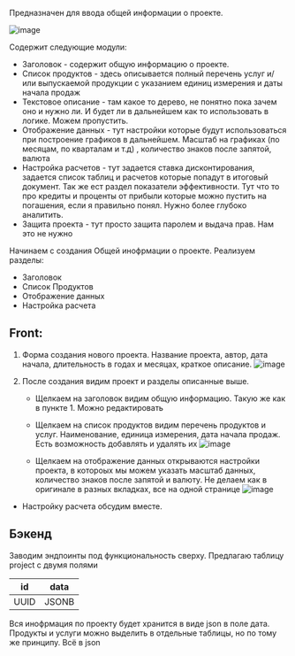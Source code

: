 Предназначен для ввода общей информации о проекте. 

![image](https://github.com/klebedev07/doc/assets/88347147/e265dd26-69c1-47b9-99d0-b247384ee3e9)

Содержит следующие модули:
- Заголовок - содержит общую информацию о проекте. 
- Список продуктов - здесь описывается полный перечень услуг и/или выпускаемой продукции с указанием единиц измерения и даты начала продаж
- Текстовое описание - там какое то дерево, не понятно пока зачем оно и нужно ли. И будет ли в дальнейшем как то использовать в логике. Можем пропустить.
- Отображение данных - тут настройки которые будут использоваться при построение графиков в дальнейшем. Масштаб на графиках (по месяцам, по кварталам и т.д) , количество знаков после запятой, валюта
- Настройка расчетов - тут задается ставка дисконтирования, задается список таблиц  и расчетов которые попадут в итоговый документ. Так же ест раздел показатели эффективности. Тут что то про кредиты и проценты от прибыли которые можно пустить на погашения, если я правильно понял. Нужно более глубоко аналитить.
- Защита проекта - тут просто защита паролем и выдача прав. Нам это не нужно

Начинаем с создания Общей инофрмации о проекте. Реализуем разделы:
- Заголовок
- Список Продуктов
- Отображение данных
- Настройка расчета

## Front: 
1. Форма создания  нового проекта. Название проекта, автор, дата начала, длительность в годах и месяцах, краткое описание. ![image](https://github.com/klebedev07/doc/assets/88347147/2532e82b-88ae-43e0-b32b-9f67040d4180)

2. После создания видим проект и разделы описанные выше.
    - Щелкаем на заголовок видим общую информацию. Такую же как в пункте 1. Можно редактировать
    - Щелкаем на список продуктов видим перечень продуктов и услуг. Наименование, единица измерения, дата начала продаж. Есть возможность добавлять и удалять их
      ![image](https://github.com/klebedev07/doc/assets/88347147/6685de7e-8acd-4c57-afc6-c740d95f7cc5)

    - Щелкаем на отображение данных открываются настройки проекта, в котороых мы можем указать масштаб данных, количество знаков после запятой и валюту. Не делаем как в оригинале в разных вкладках, все на одной странице ![image](https://github.com/klebedev07/doc/assets/88347147/43e04231-8d01-4f63-9c1e-bc1a53dc2111)

- Настройку расчета обсудим вместе.

## Бэкенд

Заводим эндпоинты под функциональность сверху.
Предлагаю таблицу project с двумя полями

| id   | data |
|------ |------|
|  UUID | JSONB|

Вся инофрмация по проекту будет хранится в виде json в поле дата.
Продукты и услуги можно выделить в отдельные таблицы, но по тому же принципу. Всё в json
